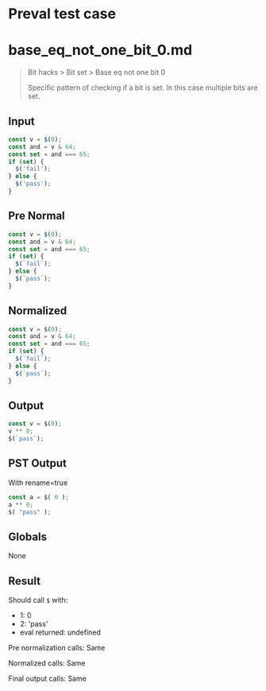 # Preval test case

# base_eq_not_one_bit_0.md

> Bit hacks > Bit set > Base eq not one bit 0
>
> Specific pattern of checking if a bit is set. In this case multiple bits are set.

## Input

`````js filename=intro
const v = $(0);
const and = v & 64;
const set = and === 65;
if (set) {
  $('fail');
} else {
  $('pass');
}
`````

## Pre Normal


`````js filename=intro
const v = $(0);
const and = v & 64;
const set = and === 65;
if (set) {
  $(`fail`);
} else {
  $(`pass`);
}
`````

## Normalized


`````js filename=intro
const v = $(0);
const and = v & 64;
const set = and === 65;
if (set) {
  $(`fail`);
} else {
  $(`pass`);
}
`````

## Output


`````js filename=intro
const v = $(0);
v ** 0;
$(`pass`);
`````

## PST Output

With rename=true

`````js filename=intro
const a = $( 0 );
a ** 0;
$( "pass" );
`````

## Globals

None

## Result

Should call `$` with:
 - 1: 0
 - 2: 'pass'
 - eval returned: undefined

Pre normalization calls: Same

Normalized calls: Same

Final output calls: Same

